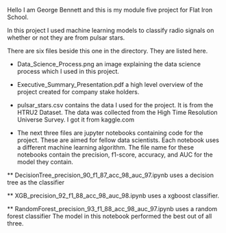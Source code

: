 Hello I am George Bennett and this is my module five project for Flat Iron School.

In this project I used machine learning models to classify radio signals on whether or not they are from pulsar stars.

There are six files beside this one in the directory. They are listed here.

* Data_Science_Process.png an image explaining the data science process which I used in this project.

* Executive_Summary_Presentation.pdf a high level overview of the project created for company stake holders.

* pulsar_stars.csv contains the data I used for the project. It is from the HTRU2 Dataset. The data was collected from the High Time Resolution Universe Survey. I got it from kaggle.com

* The next three files are jupyter notebooks containing code for the project. These are aimed for fellow data scientists. Each notebook uses a different machine learning algorithm. The file name for these notebooks contain the precision, f1-score, accuracy, and AUC for the model they contain.

** DecisionTree_precision_90_f1_87_acc_98_auc_97.ipynb uses a decision tree as the classifier

** XGB_precision_92_f1_88_acc_98_auc_98.ipynb uses a xgboost classifier. 

** RandomForest_precision_93_f1_88_acc_98_auc_97.ipynb uses a random forest classifier The model in this notebook performed the best out of all three.